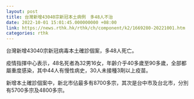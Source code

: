 ```yaml
---
layout: post
title: 台灣新增43040宗新冠本土病例　多48人不治
date: 2022-10-01 15:01:45.000000000 +08:00
link: https://news.rthk.hk/rthk/ch/component/k2/1669280-20221001.htm
categories: rthk
---
```


台灣新增43040宗新冠病毒本土確診個案，多48人死亡。

疫情指揮中心表示，48名死者為32男16女，年齡介乎40多歲至90多歲，全部都屬重度感染，其中44人有慢性病史，30人未接種3劑以上疫苗。

新增本土確診個案中，新北市佔最多有8700多宗，其次是台中市及台北市，分別有5700多宗及4800多宗。

